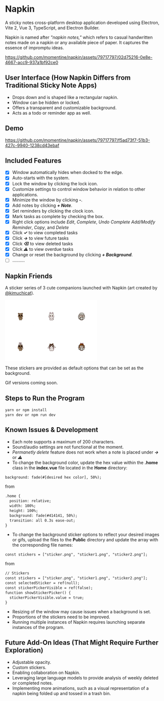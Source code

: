 # Napkin

A sticky notes cross-platform desktop application developed using Electron, Vite 2, Vue 3, TypeScript, and Electron Builder.

Napkin is named after *"napkin notes,"* which refers to casual handwritten notes made on a napkin or any available piece of paper. It captures the essence of impromptu ideas.

https://github.com/momentine/napkin/assets/79717797/02d75216-0e8e-4667-acc9-937a1bf92ce0

## User Interface (How Napkin Differs from Traditional Sticky Note Apps)

- Drops down and is shaped like a rectangular napkin.
- Window can be hidden or locked.
- Offers a transparent and customizable background.
- Acts as a todo or reminder app as well.

## Demo

https://github.com/momentine/napkin/assets/79717797/f5ad73f7-51b3-427c-9940-1238cd43ebaf

## Included Features

- [x] Window automatically hides when docked to the edge.
- [x] Auto-starts with the system.
- [x] Lock the window by clicking the lock icon.
- [x] Customize settings to control window behavior in relation to other applications.
- [x] Minimize the window by clicking ***-***.
- [x] Add notes by clicking ***+ Note***.
- [x] Set reminders by clicking the clock icon.
- [x] Mark tasks as complete by checking the box.
- [x] Right click options include *Edit*, *Complete*, *Undo Complete* *Add/Modify Reminder*, *Copy*, and *Delete*
- [x] Click ***✓*** to view completed tasks
- [x] Click ***→*** to view future tasks
- [x] Click ***⌫*** to view deleted tasks
- [x] Click ***⚠*** to view overdue tasks
- [x] Change or reset the background by clicking ***+ Background***.
- [ ] ..........

## Napkin Friends 

A sticker series of 3 cute companions launched with Napkin (art created by [@kimuchicat](https://github.com/kimuchicat)).

<div style="display: flex;">
  <img src="./public/bear.png" alt="Bear" width="100" height="100" />
  <img src="./public/bunny.png" alt="Bunny" width="100" height="100" />
  <img src="./public/sheep.png" alt="Sheep" width="100" height="100" />
</div>

<div style="display: flex;">
  <img src="./public/bear1.png" alt="Bear" width="100" height="100" />
  <img src="./public/bunny1.png" alt="Bunny" width="100" height="100" />
    <img src="./public/sheep1.png" alt="Sheep" width="100" height="100" />
</div>

These stickers are provided as default options that can be set as the background. 

Gif versions coming soon. 
 
## Steps to Run the Program

```
yarn or npm install
yarn dev or npm run dev
```

## Known Issues & Development

- Each note supports a maximum of 200 characters.
- Sound/audio settings are not functional at the moment.
- *Permanetly delete* feature does not work when a note is placed under  ***→*** or ***⚠***
- To change the background color, update the hex value within the **.home** class in the **index.vue** file located in the **Home** directory:
```
background: fade(#[desired hex color], 50%);
```
from
```
.home {
  position: relative;
  width: 100%;
  height: 100%;
  background: fade(#414141, 50%);
  transition: all 0.3s ease-out;
}
```
- To change the background sticker options to reflect your desired images or gifs, upload the files to the **Public** directory and update the array with the corresponding file names: 
```
const stickers = ["sticker.png", "sticker1.png", "sticker2.png"];
```
from
```
// Stickers
const stickers = ["sticker.png", "sticker1.png", "sticker2.png"];
const selectedSticker = ref(null);
const stickerPickerVisible = ref(false);
function showStickerPicker() {
  stickerPickerVisible.value = true;
}
```
- Resizing of the window may cause issues when a background is set.
- Proportions of the stickers need to be improved.
- Running multiple instances of Napkin requires launching separate instances of the program.

## Future Add-On Ideas (That Might Require Further Exploration)
- Adjustable opacity.
- Custom stickers.
- Enabling collaboration on Napkin.
- Leveraging large language models to provide analysis of weekly deleted or completed notes.
- Implementing more animations, such as a visual representation of a napkin being folded up and tossed in a trash bin.
